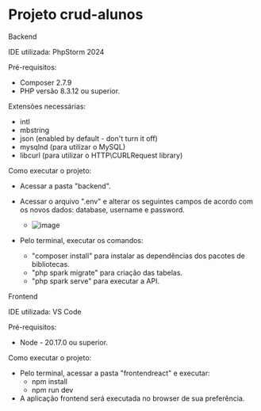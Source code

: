 ﻿# Projeto crud-alunos

Backend

IDE utilizada: PhpStorm 2024

Pré-requisitos:
- Composer 2.7.9
- PHP versão 8.3.12 ou superior.

Extensões necessárias:
- intl
- mbstring
- json (enabled by default - don't turn it off)
- mysqlnd (para utilizar o MySQL)
- libcurl (para utilizar o HTTP\CURLRequest library)

Como executar o projeto:
- Acessar a pasta "backend".
- Acessar o arquivo ".env" e alterar os seguintes campos de acordo com os novos dados: database, username e password.
  - ![image](https://github.com/user-attachments/assets/2821788f-e020-4280-bf97-e9c4d2c53a23)

- Pelo terminal, executar os comandos:
  - "composer install" para instalar as dependências dos pacotes de bibliotecas.
  - "php spark migrate" para criação das tabelas.
  - "php spark serve" para executar a API.



Frontend

IDE utilizada: VS Code

Pré-requisitos:
- Node - 20.17.0 ou superior.

Como executar o projeto:
- Pelo terminal, acessar a pasta "frontendreact" e executar:
  - npm install
  - npm run dev
- A aplicação frontend será executada no browser de sua preferência.
